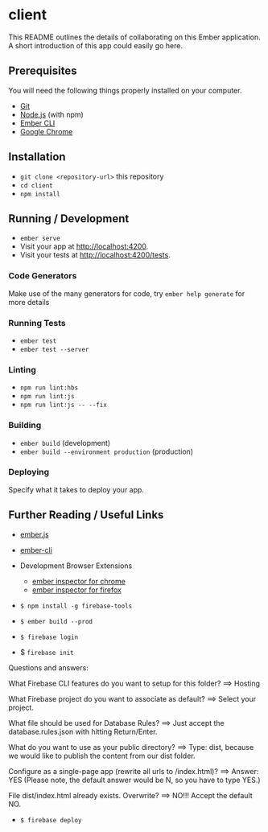 # client

This README outlines the details of collaborating on this Ember application.
A short introduction of this app could easily go here.

## Prerequisites

You will need the following things properly installed on your computer.

* [Git](https://git-scm.com/)
* [Node.js](https://nodejs.org/) (with npm)
* [Ember CLI](https://ember-cli.com/)
* [Google Chrome](https://google.com/chrome/)

## Installation

* `git clone <repository-url>` this repository
* `cd client`
* `npm install`

## Running / Development

* `ember serve`
* Visit your app at [http://localhost:4200](http://localhost:4200).
* Visit your tests at [http://localhost:4200/tests](http://localhost:4200/tests).

### Code Generators

Make use of the many generators for code, try `ember help generate` for more details

### Running Tests

* `ember test`
* `ember test --server`

### Linting

* `npm run lint:hbs`
* `npm run lint:js`
* `npm run lint:js -- --fix`

### Building

* `ember build` (development)
* `ember build --environment production` (production)

### Deploying

Specify what it takes to deploy your app.

## Further Reading / Useful Links

* [ember.js](https://emberjs.com/)
* [ember-cli](https://ember-cli.com/)
* Development Browser Extensions
  * [ember inspector for chrome](https://chrome.google.com/webstore/detail/ember-inspector/bmdblncegkenkacieihfhpjfppoconhi)
  * [ember inspector for firefox](https://addons.mozilla.org/en-US/firefox/addon/ember-inspector/)


* `$ npm install -g firebase-tools`
* `$ ember build --prod`
* `$ firebase login`
* $ `firebase init`

Questions and answers:

What Firebase CLI features do you want to setup for this folder? ==> Hosting

What Firebase project do you want to associate as default? ==> Select your project.

What file should be used for Database Rules? ==> Just accept the database.rules.json with hitting Return/Enter.

What do you want to use as your public directory? ==> Type: dist, because we would like to publish the content from our dist folder.

Configure as a single-page app (rewrite all urls to /index.html)? ==> Answer: YES (Please note, the default answer would be N, so you have to type YES.)

File dist/index.html already exists. Overwrite? ==> NO!!! Accept the default NO.

* `$ firebase deploy`
